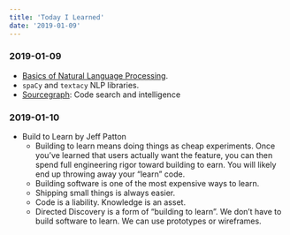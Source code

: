 ```yaml
---
title: 'Today I Learned'
date: '2019-01-09'
---
```


### 2019-01-09

- [Basics of Natural Language Processing](https://medium.com/@ageitgey/natural-language-processing-is-fun-9a0bff37854e).
- `spaCy` and `textacy` NLP libraries.
- [Sourcegraph](https://github.com/sourcegraph/sourcegraph): Code search and intelligence

### 2019-01-10

- Build to Learn by Jeff Patton
  - Building to learn means doing things as cheap experiments. Once you’ve learned that users actually want the feature, you can then spend full engineering rigor toward building to earn. You will likely end up throwing away your “learn” code.
  - Building software is one of the most expensive ways to learn.
  - Shipping small things is always easier.
  - Code is a liability. Knowledge is an asset.
  - Directed Discovery is a form of “building to learn”. We don’t have to build software to learn. We can use prototypes or wireframes.
